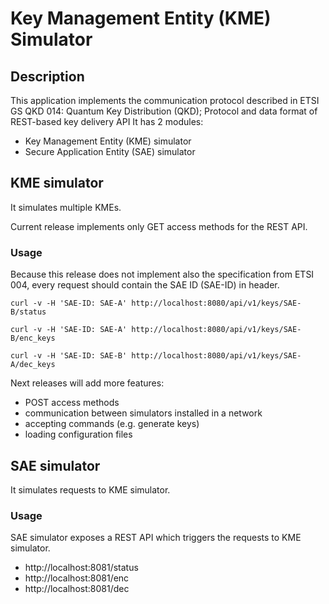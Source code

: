# Key Management Entity (KME) Simulator

## Description
This application implements the communication protocol described in ETSI GS QKD 014:
Quantum Key Distribution (QKD); Protocol and data format of REST-based key delivery API
It has 2 modules: 
* Key Management Entity (KME) simulator
* Secure Application Entity (SAE) simulator

## KME simulator
It simulates multiple KMEs. 

Current release implements only GET access methods for the REST API. 

### Usage
Because this release does not implement also the specification from ETSI 004, 
every request should contain the SAE ID (SAE-ID) in header.

`curl -v -H 'SAE-ID: SAE-A' http://localhost:8080/api/v1/keys/SAE-B/status`

`curl -v -H 'SAE-ID: SAE-A' http://localhost:8080/api/v1/keys/SAE-B/enc_keys`

`curl -v -H 'SAE-ID: SAE-B' http://localhost:8080/api/v1/keys/SAE-A/dec_keys`

Next releases will add more features:
* POST access methods
* communication between simulators installed in a network 
* accepting commands (e.g. generate keys)
* loading configuration files

## SAE simulator
It simulates requests to KME simulator.

### Usage
SAE simulator exposes a REST API which triggers the requests to KME simulator. 
* http://localhost:8081/status
* http://localhost:8081/enc
* http://localhost:8081/dec